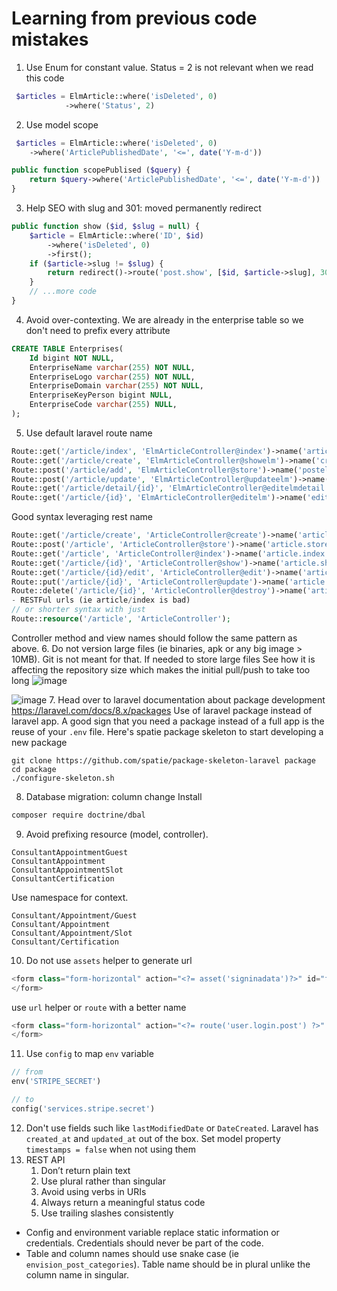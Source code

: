 # Learning from previous code mistakes
1. Use Enum for constant value. Status = 2 is not relevant when we read this code 
```php
 $articles = ElmArticle::where('isDeleted', 0)
            ->where('Status', 2)
```
2. Use model scope 
```php
 $articles = ElmArticle::where('isDeleted', 0)
    ->where('ArticlePublishedDate', '<=', date('Y-m-d'))
```
```php
public function scopePublised ($query) {
    return $query->where('ArticlePublishedDate', '<=', date('Y-m-d'))
}
```
3. Help SEO with slug and 301: moved permanently redirect
```php
public function show ($id, $slug = null) {
    $article = ElmArticle::where('ID', $id)
        ->where('isDeleted', 0)
        ->first();
    if ($article->slug != $slug) {
        return redirect()->route('post.show', [$id, $article->slug], 301);
    }
    // ...more code
}
```
4. Avoid over-contexting. We are already in the enterprise table so we don't need to prefix every attribute
```sql
CREATE TABLE Enterprises(
	Id bigint NOT NULL,
	EnterpriseName varchar(255) NOT NULL,
	EnterpriseLogo varchar(255) NOT NULL,
	EnterpriseDomain varchar(255) NOT NULL,
	EnterpriseKeyPerson bigint NULL,
	EnterpriseCode varchar(255) NULL,
);
``` 
5. Use default laravel route name
```php
Route::get('/article/index', 'ElmArticleController@index')->name('article');
Route::get('/article/create', 'ElmArticleController@showelm')->name('createelm');
Route::post('/article/add', 'ElmArticleController@store')->name('postelm');
Route::post('/article/update', 'ElmArticleController@updateelm')->name('updateelm');
Route::get('/article/detail/{id}', 'ElmArticleController@editelmdetail')->name('editelmdetail');
Route::get('/article/{id}', 'ElmArticleController@editelm')->name('editelm');
```
Good syntax leveraging rest name
```php
Route::get('/article/create', 'ArticleController@create')->name('article.create');
Route::post('/article', 'ArticleController@store')->name('article.store');
Route::get('/article', 'ArticleController@index')->name('article.index');
Route::get('/article/{id}', 'ArticleController@show')->name('article.show');
Route::get('/article/{id}/edit', 'ArticleController@edit')->name('article.edit');
Route::put('/article/{id}', 'ArticleController@update')->name('article.update');
Route::delete('/article/{id}', 'ArticleController@destroy')->name('article.destroy');
- RESTFul urls (ie article/index is bad)
// or shorter syntax with just
Route::resource('/article', 'ArticleController');
```
Controller method and view names should follow the same pattern as above.
6. Do not version large files (ie binaries, apk or any big image > 10MB).
Git is not meant for that. If needed to store large files
See how it is affecting the repository size which makes the initial pull/push to take too long
![image](https://user-images.githubusercontent.com/17571380/116427361-7bdfe000-a833-11eb-9fe6-c714c410a5d4.png)

![image](https://user-images.githubusercontent.com/17571380/116427894-f3157400-a833-11eb-84d4-ff13ec7fd1e4.png)
7. Head over to laravel documentation about package development
https://laravel.com/docs/8.x/packages
Use of laravel package instead of laravel app.
A good sign that you need a package instead of a full app is the reuse of your `.env` file.
Here's spatie package skeleton to start developing a new package
```
git clone https://github.com/spatie/package-skeleton-laravel package
cd package
./configure-skeleton.sh
``` 
8. Database migration: column change
Install 
```bash
composer require doctrine/dbal
```
9. Avoid prefixing resource (model, controller).
```
ConsultantAppointmentGuest
ConsultantAppointment
ConsultantAppointmentSlot
ConsultantCertification
```
Use namespace for context.
```
Consultant/Appointment/Guest
Consultant/Appointment
Consultant/Appointment/Slot
Consultant/Certification
```
10. Do not use `assets` helper to generate url
```php
<form class="form-horizontal" action="<?= asset('signinadata')?>" id="formdata" method="POST" >
</form>
``` 
use `url` helper or `route` with a better name
```php
<form class="form-horizontal" action="<?= route('user.login.post') ?>" id="formdata" method="POST" >
</form>

```

11. Use `config` to map `env` variable
```php
// from 
env('STRIPE_SECRET')

// to
config('services.stripe.secret')
```
12. Don't use fields such like `lastModifiedDate` or `DateCreated`. Laravel has `created_at` and `updated_at` out of the box. Set model property `timestamps = false` when not using them
13. REST API
    1. Don’t return plain text
    2. Use plural rather than singular
    3. Avoid using verbs in URIs
    4. Always return a meaningful status code
    5. Use trailing slashes consistently
- Config and environment variable replace static information or credentials. Credentials should never be part of the code.
- Table and column names should use snake case (ie `envision_post_categories`). Table name should be in plural unlike the column name in singular.
